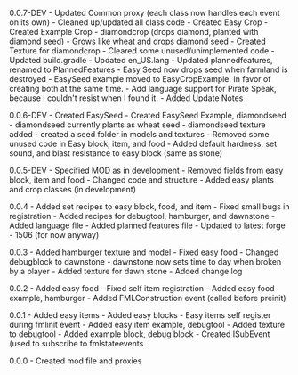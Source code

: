 0.0.7-DEV
    - Updated Common proxy (each class now handles each event on its own)
    - Cleaned up/updated all class code
    - Created Easy Crop
    - Created Example Crop
        - diamondcrop (drops diamond, planted with diamond seed)
        - Grows like wheat and drops diamond seed
    - Created Texture for diamondcrop
    - Cleared some unused/unimplemented code
    - Updated build.gradle
    - Updated en_US.lang
    - Updated plannedfeatures, renamed to PlannedFeatures
    - Easy Seed now drops seed when farmland is destroyed
    - EasySeed example moved to EasyCropExample. In favor of creating both at the same time.
    - Add language support for Pirate Speak, because I couldn't resist when I found it.
    - Added Update Notes

0.0.6-DEV
    - Created EasySeed
    - Created EasySeed Example, diamondseed
        - diamondseed currently plants as wheat seed
        - diamondseed texture added
        - created a seed folder in models and textures
    - Removed some unused code in Easy block, item, and food
    - Added default hardness, set sound, and blast resistance to easy block (same as stone) 

0.0.5-DEV
    - Specified MOD as in development
    - Removed fields from easy block, item and food
        - Changed code and structure
    - Added easy plants and crop classes (in development)

0.0.4
    - Added set recipes to easy block, food, and item
    - Fixed small bugs in registration
    - Added recipes for debugtool, hamburger, and dawnstone
    - Added language file
    - Added planned features file
    - Updated to latest forge - 1506 (for now anyway)

0.0.3
    - Added hamburger texture and model
    - Fixed easy food
    - Changed debugblock to dawnstone
    - dawnstone now sets time to day when broken by a player
    - Added texture for dawn stone
    - Added change log

0.0.2
    - Added easy food
    - Fixed self item registration
    - Added easy food example, hamburger
    - Added FMLConstruction event (called before preinit)

0.0.1
    - Added easy items
    - Added easy blocks
    - Easy items self register during fmlinit event
    - Added easy item example, debugtool
    - Added texture to debugtool
    - Added example block, debug block
    - Created ISubEvent (used to subscribe to fmlstateevents.

0.0.0
    - Created mod file and proxies